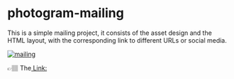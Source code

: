 # photogram-mailing


<p> This is a simple mailing project, it consists of the asset design and the HTML layout, with the corresponding link to different URLs or social media.
</p>

<a href='https://postimg.cc/JyKt703d' target='_blank'>
<img src='https://ibb.co/ZH3RZtJ' border='0' alt='mailing'/>
</a>

👉🏽 The<a href='https://photogram-mailing.vercel.app/' target='_blank'> Link:</a>
